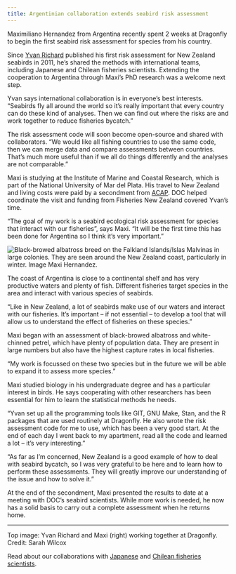 ```yaml
---
title: Argentinian collaboration extends seabird risk assessment
---
```


Maximiliano Hernandez from Argentina recently spent 2 weeks at Dragonfly to
begin the first seabird risk assessment for species from his country.

<!--more-->

Since [Yvan Richard](/people/richard-yvan.html) published his first risk
assessment for New Zealand seabirds in 2011, he’s shared the methods with
international teams, including Japanese and Chilean fisheries scientists.
Extending the cooperation to Argentina through Maxi’s PhD research was a welcome
next step.

Yvan says international collaboration is in everyone’s best interests. “Seabirds
 fly all around the world so it’s really important that every country can do these
  kind of analyses. Then we can find out where the risks are and work together
  to reduce fisheries bycatch.”

The risk assessment code will soon become open-source and shared with collaborators. “We would like all fishing countries to use the same code, then we can merge data and compare assessments between countries. That’s much more useful than if we all do things differently and the analyses are not comparable.”

Maxi is studying at the Institute of Marine and Coastal Research, which is part of the National University of Mar del Plata. His travel to New Zealand and living costs were paid by a secondment from [ACAP](https://www.acap.aq/). DOC helped coordinate the visit and funding from Fisheries New Zealand covered Yvan’s time.

“The goal of my work is a seabird ecological risk assessment for species that interact with our fisheries”, says Maxi. “It will be the first time this has been done for Argentina so I think it’s very important.”

![Black-browed albatross breed on the Falkland Islands/Islas Malvinas in large colonies. They are seen around the New Zealand coast, particularly in winter. Image [Maxi Hernandez](https://www.instagram.com/mardelplata_shooting/).](/news/2022-11-29/black-browed-albatross.jpg)

The coast of Argentina is close to a continental shelf and has very productive waters and plenty of fish. Different fisheries target species in the area and interact with various species of seabirds.

“Like in New Zealand, a lot of seabirds make use of our waters and interact with our fisheries. It’s important – if not essential – to develop a tool that will allow us to understand the effect of fisheries on these species.”

Maxi began with an assessment of black-browed albatross and white-chinned petrel, which have plenty of population data. They are present in large numbers but also have the highest capture rates in local fisheries.

“My work is focussed on these two species but in the future we will be able to expand it to assess more species.”  

Maxi studied biology in his undergraduate degree and has a particular interest in birds. He says cooperating with other researchers has been essential for him to learn the statistical methods he needs.

“Yvan set up all the programming tools like GIT, GNU Make, Stan, and the R packages that are used routinely at Dragonfly. He also wrote the risk assessment code for me to use, which has been a very good start. At the end of each day I went back to my apartment, read all the code and learned a lot – it’s very interesting.”

“As far as I’m concerned, New Zealand is a good example of how to deal with seabird bycatch, so I was very grateful to be here and to learn how to perform these assessments. They will greatly improve our understanding of the issue and how to solve it.”

At the end of the secondment, Maxi presented the results to date at a meeting with DOC’s seabird scientists. While more work is needed, he now has a solid basis to carry out a complete assessment when he returns home.

---

Top image: Yvan Richard and Maxi (right) working together at Dragonfly. Credit: Sarah Wilcox

Read about our collaborations with [Japanese]( https://www.dragonfly.co.nz/news/2017-12-21-japan-science.html) and [Chilean fisheries scientists]( https://www.dragonfly.co.nz/news/2018-11-20-luis-visit.html).
